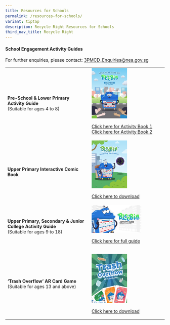 ```yaml
---
title: Resources for Schools
permalink: /resources-for-schools/
variant: tiptap
description: Recycle Right Resources for Schools
third_nav_title: Recycle Right
---
```

<h4>School Engagement Activity Guides</h4>
<p>For further enquiries, please contact: <a href="mailto:3PMCD_Enquiries@nea.gov.sg" rel="noopener noreferrer nofollow" target="_blank">3PMCD_Enquiries@nea.gov.sg</a>
</p>
<table style="minWidth: 50px">
<colgroup>
<col>
<col>
</colgroup>
<tbody>
<tr>
<td rowspan="1" colspan="1">
<p><strong>Pre-School &amp; Lower Primary Activity Guide</strong>
<br>(Suitable for ages 4 to 8)</p>
</td>
<td rowspan="1" colspan="1">
<div class="isomer-image-wrapper">
<img style="width: 50%;" height="auto" width="100%" alt="Cover Activity Book RGB-01" src="/images/Recycle Right/Resources/cover_activity_book_rgb_01_tmb_medium.jpg">
</div>
<p><a href="https://www.nea.gov.sg/docs/default-source/cgs/nea_recycleright_activityguide(4to8)_final.pdf" rel="noopener noreferrer nofollow" target="_blank">Click here for&nbsp;Activity Book 1</a>
<br><a href="https://www.nea.gov.sg/docs/default-source/cgs/bloobin-pre-school-to-lower-primary-activity-book_hires.pdf" rel="noopener noreferrer nofollow" target="_blank">Click here for Activity Book 2</a>
</p>
</td>
</tr>
<tr>
<td rowspan="1" colspan="1">
<p><strong>Upper Primary Interactive Comic Book</strong>
</p>
</td>
<td rowspan="1" colspan="1">
<div class="isomer-image-wrapper">
<img style="width: 50%;" height="auto" width="100%" alt="Bloobin Comic" src="/images/Recycle Right/Resources/bloobin_comic_tmb_medium.png">
</div>
<p><a href="https://www.nea.gov.sg/docs/default-source/our-services/waste-management/bloobin-upper-pri-interactive-comic_final.pdf" rel="noopener noreferrer nofollow" target="_blank">Click here to download</a>
</p>
</td>
</tr>
<tr>
<td rowspan="1" colspan="1">
<p><strong>Upper Primary, Secondary &amp; Junior College Activity Guide</strong>
<br>(Suitable for ages 9 to 18)</p>
</td>
<td rowspan="1" colspan="1">
<div class="isomer-image-wrapper">
<img style="width: 70%;" height="auto" width="100%" alt="NEA_RecycleRight UppPri to JC Guide" src="/images/Recycle Right/Resources/nea_recycleright_upppri_to_jc_guide_tmb_esize_350_.jpg">
</div>
<p><a href="https://www.nea.gov.sg/docs/default-source/cgs/recycle-right-activity-guide-(ages-9-to-18).zip" rel="noopener noreferrer nofollow" target="_blank">Click here for full guide</a>
</p>
</td>
</tr>
<tr>
<td rowspan="1" colspan="1">
<p><strong>‘Trash Overflow’ AR Card Game</strong>
<br>(Suitable for ages 13 and above)</p>
</td>
<td rowspan="1" colspan="1">
<p></p>
<div class="isomer-image-wrapper">
<img style="width: 50%;" height="auto" width="100%" alt="" src="/images/Recycle Right/Resources/ar_card_game_tmb_medium.png">
</div>
<p><a href="https://www.nea.gov.sg/docs/default-source/our-services/waste-management/bloobin-ar-card-game.pdf" rel="noopener noreferrer nofollow" target="_blank">Click here to download</a>
</p>
<p></p>
</td>
</tr>
</tbody>
</table>
<p></p>